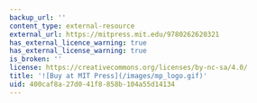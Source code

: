 ```yaml
---
backup_url: ''
content_type: external-resource
external_url: https://mitpress.mit.edu/9780262620321
has_external_licence_warning: true
has_external_license_warning: true
is_broken: ''
license: https://creativecommons.org/licenses/by-nc-sa/4.0/
title: '![Buy at MIT Press](/images/mp_logo.gif)'
uid: 400caf8a-27d0-41f8-858b-104a55d14134
---
```

